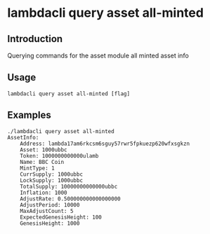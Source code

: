 # lambdacli query asset all-minted

## Introduction

Querying commands for the asset module all minted asset info

## Usage

```
lambdacli query asset all-minted [flag]
```

## Examples

```
./lambdacli query asset all-minted
AssetInfo:
    Address: lambda17am6rkcsm6sguy57rwr5fpkuezp620wfxsgkzn
    Asset: 1000ubbc
    Token: 1000000000000ulamb
    Name: BBC Coin
    MintType: 1
    CurrSupply: 1000ubbc
    LockSupply: 1000ubbc
    TotalSupply: 10000000000000ubbc
    Inflation: 1000
    AdjustRate: 0.500000000000000000
    AdjustPeriod: 10000
    MaxAdjustCount: 5
    ExpectedGenesisHeight: 100
    GenesisHeight: 1000
```


